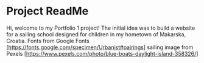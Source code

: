 # Project ReadMe

Hi, welcome to my Portfolio 1 project! 
The initial idea was to build a website for a sailing school designed for children in my hometown of Makarska, Croatia. 
Fonts from Google Fonts [https://fonts.google.com/specimen/Urbanist#pairings]
sailing image from Pexels [https://www.pexels.com/photo/blue-boats-daylight-island-358326/]